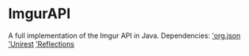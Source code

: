 # ImgurAPI
A full implementation of the Imgur API in Java.
Dependencies: 
['org.json](https://github.com/stleary/JSON-java)
['Unirest](http://unirest.io/java.html)
['Reflections](https://github.com/ronmamo/reflections)
